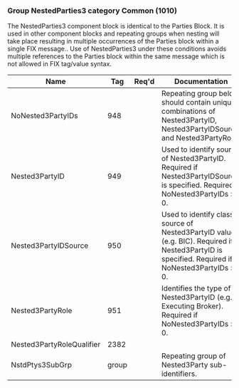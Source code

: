### Group NestedParties3 category Common (1010)

The NestedParties3 component block is identical to the Parties Block. It is used in other component blocks and repeating groups when nesting will take place resulting in multiple occurrences of the Parties block within a single FIX message.. Use of NestedParties3 under these conditions avoids multiple references to the Parties block within the same message which is not allowed in FIX tag/value syntax.

| Name                      | Tag   | Req'd | Documentation                                                                                                                               |
|---------------------------|-------|----------|-------------------------------------------------------------------------------------------------------------------------------|
| NoNested3PartyIDs         | 948   |       | Repeating group below should contain unique combinations of Nested3PartyID, Nested3PartyIDSource, and Nested3PartyRole                        |
| Nested3PartyID            | 949   |       | Used to identify source of Nested3PartyID. Required if Nested3PartyIDSource is specified. Required if NoNested3PartyIDs > 0.                  |
| Nested3PartyIDSource      | 950   |       | Used to identify class source of Nested3PartyID value (e.g. BIC). Required if Nested3PartyID is specified. Required if NoNested3PartyIDs > 0. |
| Nested3PartyRole          | 951   |       | Identifies the type of Nested3PartyID (e.g. Executing Broker). Required if NoNested3PartyIDs > 0.                                             |
| Nested3PartyRoleQualifier | 2382  |       |                                                                                                                                |
| NstdPtys3SubGrp           | group |       | Repeating group of Nested3Party sub-identifiers.                                                                                              |

